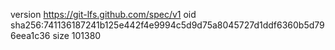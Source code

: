 version https://git-lfs.github.com/spec/v1
oid sha256:741136187241b125e442f4e9994c5d9d75a8045727d1ddf6360b5d796eea1c36
size 101380
